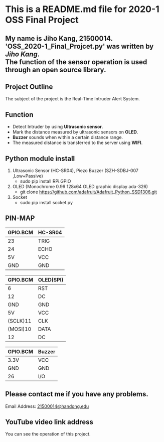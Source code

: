 This is a README.md file for 2020-1 OSS Final Project
==============
My name is Jiho Kang, 21500014.  
'OSS_2020-1_Final_Projcet.py' was written by *Jiho Kang*.<br/>
The function of the sensor operation is used through an open source library.
-

Project Outline
-
The subject of the project is the Real-Time Intruder Alert System. 
 
Function 
- 
* Detect Intruder by using **Ultrasonic sensor**. 
* Mark the distance measured by ultrasonic sensors on **OLED**. 
* **Buzzer** sounds when within a certain distance range. 
* The measured distance is transferred to the server using **WIFI**. 

Python module install
- 
1. Ultrasonic Sensor (HC-SR04), Piezo Buzzer (SZH-SDBJ-007 ,Low+Passive) 
	* sudo pip install RPi.GPIO  
1. OLED (Monochrome 0.96 128x64 OLED graphic display ada-326) 
	* git clone https://github.com/adafruit/Adafruit_Python_SSD1306.git
1. Socket 
	* sudo pip install socket.py 

PIN-MAP 
- 
|GPIO.BCM | HC-SR04 | 
|-------- | ------- | 
|      23 |    TRIG |
|      24 |    ECHO | 
|      5V |     VCC | 
|     GND |     GND |   

|GPIO.BCM | OLED(SPI)| 
|-------- | -------- | 
|       6 |      RST | 
|      12 |       DC |  
|     GND |      GND | 
|      5V |      VCC | 
|(SCLK)11 |      CLK | 
|(MOSI)10 |     DATA | 
|      12 |       DC | 

|GPIO.BCM | Buzzer | 
|-------- | ------ | 
|    3.3V |    VCC | 
|     GND |    GND | 
|      26 |    I/O |

Please contact me if you have any problems. 
- 
Email Address: 21500014@handong.edu 

YouTube video link address 
-  
You can see the operation of this project.

